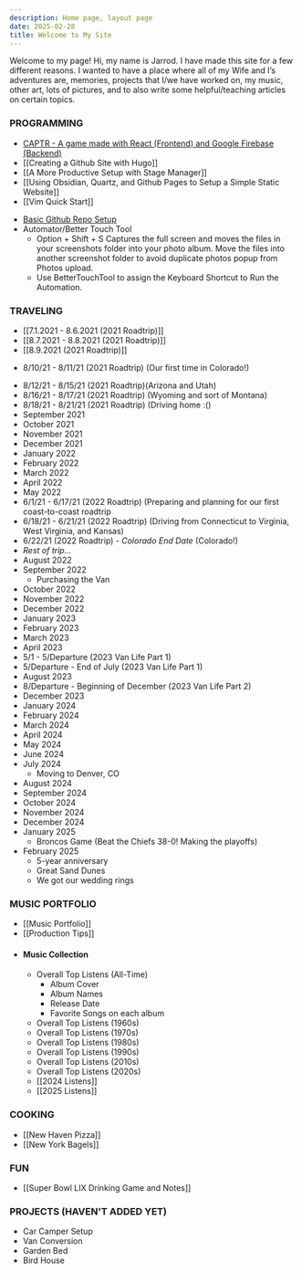 ```yaml
---
description: Home page, layout page
date: 2025-02-28
title: Welcome to My Site
---
```

Welcome to my page! Hi, my name is Jarrod. I have made this site for a few different reasons. I wanted to have a place where all of my Wife and I’s adventures are, memories, projects that I/we have worked on, my music, other art, lots of pictures, and to also write some helpful/teaching articles on certain topics.
### PROGRAMMING
- [CAPTR - A game made with React (Frontend) and Google Firebase (Backend)](https://github.com/jcorrell35/captr-game/)
- [[Creating a Github Site with Hugo]]
- [[A More Productive Setup with Stage Manager]]
- [[Using Obsidian, Quartz, and Github Pages to Setup a Simple Static Website]]
- [[Vim Quick Start]]
* [Basic Github Repo Setup]()
* Automator/Better Touch Tool
	* Option + Shift + S Captures the full screen and moves the files in your screenshots folder into your photo album. Move the files into another screenshot folder to avoid duplicate photos popup from Photos upload.
    * Use BetterTouchTool to assign the Keyboard Shortcut to Run the Automation.
### TRAVELING
* [[7.1.2021 - 8.6.2021 (2021 Roadtrip)]]
* [[8.7.2021 - 8.8.2021 (2021 Roadtrip)]] 
* [[8.9.2021 (2021 Roadtrip)]] 
- 8/10/21 - 8/11/21 (2021 Roadtrip) (Our first time in Colorado!)
* 8/12/21 - 8/15/21 (2021 Roadtrip)(Arizona and Utah)
* 8/16/21 - 8/17/21 (2021 Roadtrip) (Wyoming and sort of Montana)
* 8/18/21 - 8/21/21 (2021 Roadtrip) (Driving home :()
* September 2021
* October 2021
* November 2021
* December 2021
* January 2022
* February 2022
* March 2022
* April 2022
* May 2022
* 6/1/21 - 6/17/21 (2022 Roadtrip) (Preparing and planning for our first coast-to-coast roadtrip
* 6/18/21 - 6/21/21 (2022 Roadtrip) (Driving from Connecticut to Virginia, West Virginia, and Kansas)
* 6/22/21 (2022 Roadtrip) - *Colorado End Date* (Colorado!)
* *Rest of trip…*
* August 2022
* September 2022
    * Purchasing the Van
* October 2022
* November 2022
* December 2022
* January 2023
* February 2023
* March 2023
* April 2023
* 5/1 - 5/Departure (2023 Van Life Part 1)
* 5/Departure - End of July (2023 Van Life Part 1)
* August 2023
* 8/Departure - Beginning of December (2023 Van Life Part 2)
* December 2023
* January 2024
* February 2024
* March 2024
* April 2024
* May 2024
* June 2024
* July 2024
	* Moving to Denver, CO
* August 2024
* September 2024
* October 2024
* November 2024
* December 2024
* January 2025
	* Broncos Game (Beat the Chiefs 38-0! Making the playoffs)
* February 2025
	* 5-year anniversary
	* Great Sand Dunes
	* We got our wedding rings
### MUSIC PORTFOLIO
* [[Music Portfolio]]
* [[Production Tips]]
* #### Music Collection
	* Overall Top Listens (All-Time)
		* Album Cover	
		* Album Names
		* Release Date
		* Favorite Songs on each album
	* Overall Top Listens (1960s)
	* Overall Top Listens (1970s)
	* Overall Top Listens (1980s)
	* Overall Top Listens (1990s)
	* Overall Top Listens (2010s)
	* Overall Top Listens (2020s)
	* [[2024 Listens]]
	* [[2025 Listens]]
### COOKING
* [[New Haven Pizza]]
* [[New York Bagels]]
### FUN
- [[Super Bowl LIX Drinking Game and Notes]]
### PROJECTS (HAVEN'T ADDED YET)
* Car Camper Setup
* Van Conversion
* Garden Bed
* Bird House

